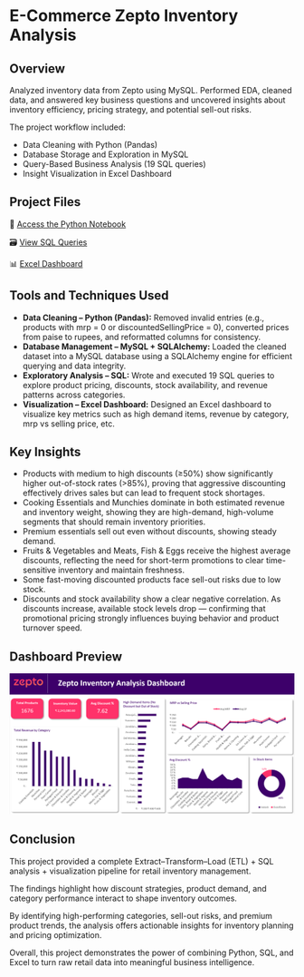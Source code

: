 # E-Commerce Zepto Inventory Analysis
## Overview
Analyzed inventory data from Zepto using MySQL. Performed EDA, cleaned data, and answered key business questions and uncovered insights about inventory efficiency, pricing strategy, and potential sell-out risks.

The project workflow included:
- Data Cleaning with Python (Pandas)
- Database Storage and Exploration in MySQL
- Query-Based Business Analysis (19 SQL queries)
- Insight Visualization in Excel Dashboard

## Project Files
🐍 [Access the Python Notebook](zepto_inventory_analysis.ipynb)

🗃️ [View SQL Queries](zepto_inventory_analysis.sql)

📊 [Excel Dashboard](zepto_inventory_sales_dashboard.xlsx)

## Tools and Techniques Used
- __Data Cleaning – Python (Pandas):__
Removed invalid entries (e.g., products with mrp = 0 or discountedSellingPrice = 0), converted prices from paise to rupees, and reformatted columns for consistency.
- __Database Management – MySQL + SQLAlchemy:__
Loaded the cleaned dataset into a MySQL database using a SQLAlchemy engine for efficient querying and data integrity.
- __Exploratory Analysis – SQL:__
Wrote and executed 19 SQL queries to explore product pricing, discounts, stock availability, and revenue patterns across categories.
- __Visualization – Excel Dashboard:__
Designed an Excel dashboard to visualize key metrics such as high demand items, revenue by category, mrp vs selling price, etc.

## Key Insights
- Products with medium to high discounts (≥50%) show significantly higher out-of-stock rates (>85%), proving that aggressive discounting effectively drives sales but can lead to frequent stock shortages.
- Cooking Essentials and Munchies dominate in both estimated revenue and inventory weight, showing they are high-demand, high-volume segments that should remain inventory priorities.
- Premium essentials sell out even without discounts, showing steady demand.
- Fruits & Vegetables and Meats, Fish & Eggs receive the highest average discounts, reflecting the need for short-term promotions to clear time-sensitive inventory and maintain freshness.
- Some fast-moving discounted products face sell-out risks due to low stock.
- Discounts and stock availability show a clear negative correlation. As discounts increase, available stock levels drop — confirming that promotional pricing strongly influences buying behavior and product turnover speed.

## Dashboard Preview
![Dashboard image](Zepto_Inventory_Analysis_Dashboard.png)

## Conclusion
This project provided a complete Extract–Transform–Load (ETL) + SQL analysis + visualization pipeline for retail inventory management.

The findings highlight how discount strategies, product demand, and category performance interact to shape inventory outcomes.

By identifying high-performing categories, sell-out risks, and premium product trends, the analysis offers actionable insights for inventory planning and pricing optimization.

Overall, this project demonstrates the power of combining Python, SQL, and Excel to turn raw retail data into meaningful business intelligence.
